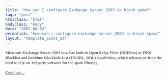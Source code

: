 ```yaml
---
title: "How can I configure Exchange Server 2003 to block spam?"
tags: "post"
htmlClass: "html"
bodyClass: "body"
date: "2007-08-03"
permalink: "how-can-i-configure-exchange-server-2003-to-block-spam/"
layout: "template_posts_md"
---
```

<p><font face="Verdana" size="2">Microsoft Exchange Server 2003 now has built-in Open Relay Filter (ORFilter) or DNS Blacklist and Realtime Blackhole List (DNSBL, RBL) capabilities, which releases us from the need to rely on 3rd party software for the spam filtering.</p>
<p> <a href="http://www.petri.co.il/block_spam_with_exchange_2003.htm">Continue&#8230;</a><br /> </font> </p>
<pre class="moz-signature" cols="50"> </pre>
